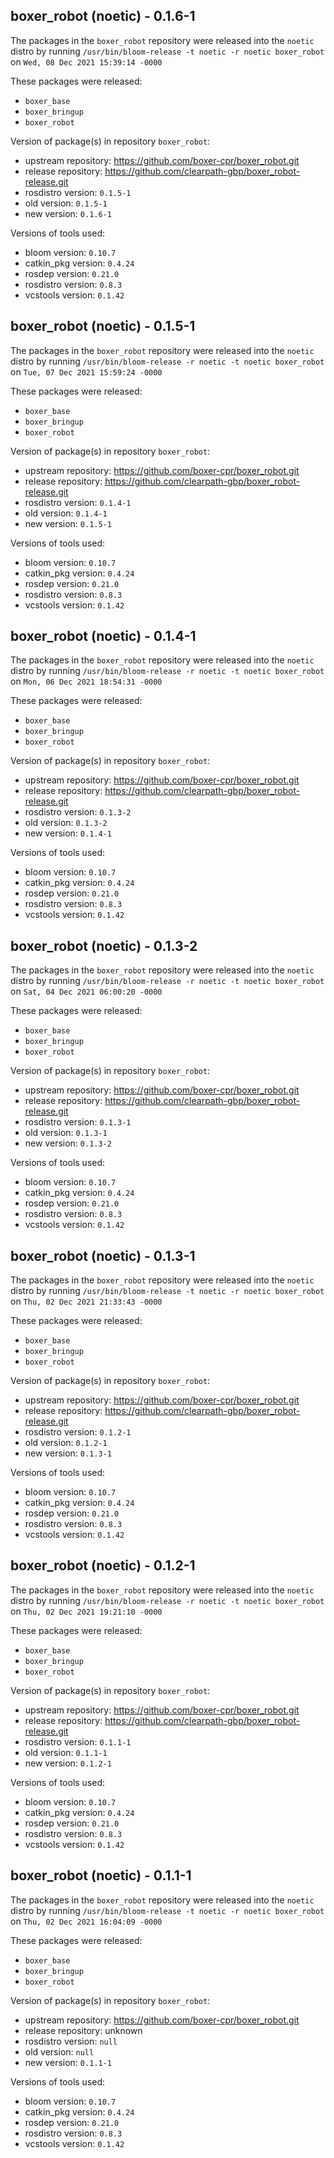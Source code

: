 ## boxer_robot (noetic) - 0.1.6-1

The packages in the `boxer_robot` repository were released into the `noetic` distro by running `/usr/bin/bloom-release -t noetic -r noetic boxer_robot` on `Wed, 08 Dec 2021 15:39:14 -0000`

These packages were released:
- `boxer_base`
- `boxer_bringup`
- `boxer_robot`

Version of package(s) in repository `boxer_robot`:

- upstream repository: https://github.com/boxer-cpr/boxer_robot.git
- release repository: https://github.com/clearpath-gbp/boxer_robot-release.git
- rosdistro version: `0.1.5-1`
- old version: `0.1.5-1`
- new version: `0.1.6-1`

Versions of tools used:

- bloom version: `0.10.7`
- catkin_pkg version: `0.4.24`
- rosdep version: `0.21.0`
- rosdistro version: `0.8.3`
- vcstools version: `0.1.42`


## boxer_robot (noetic) - 0.1.5-1

The packages in the `boxer_robot` repository were released into the `noetic` distro by running `/usr/bin/bloom-release -r noetic -t noetic boxer_robot` on `Tue, 07 Dec 2021 15:59:24 -0000`

These packages were released:
- `boxer_base`
- `boxer_bringup`
- `boxer_robot`

Version of package(s) in repository `boxer_robot`:

- upstream repository: https://github.com/boxer-cpr/boxer_robot.git
- release repository: https://github.com/clearpath-gbp/boxer_robot-release.git
- rosdistro version: `0.1.4-1`
- old version: `0.1.4-1`
- new version: `0.1.5-1`

Versions of tools used:

- bloom version: `0.10.7`
- catkin_pkg version: `0.4.24`
- rosdep version: `0.21.0`
- rosdistro version: `0.8.3`
- vcstools version: `0.1.42`


## boxer_robot (noetic) - 0.1.4-1

The packages in the `boxer_robot` repository were released into the `noetic` distro by running `/usr/bin/bloom-release -r noetic -t noetic boxer_robot` on `Mon, 06 Dec 2021 18:54:31 -0000`

These packages were released:
- `boxer_base`
- `boxer_bringup`
- `boxer_robot`

Version of package(s) in repository `boxer_robot`:

- upstream repository: https://github.com/boxer-cpr/boxer_robot.git
- release repository: https://github.com/clearpath-gbp/boxer_robot-release.git
- rosdistro version: `0.1.3-2`
- old version: `0.1.3-2`
- new version: `0.1.4-1`

Versions of tools used:

- bloom version: `0.10.7`
- catkin_pkg version: `0.4.24`
- rosdep version: `0.21.0`
- rosdistro version: `0.8.3`
- vcstools version: `0.1.42`


## boxer_robot (noetic) - 0.1.3-2

The packages in the `boxer_robot` repository were released into the `noetic` distro by running `/usr/bin/bloom-release -r noetic -t noetic boxer_robot` on `Sat, 04 Dec 2021 06:00:20 -0000`

These packages were released:
- `boxer_base`
- `boxer_bringup`
- `boxer_robot`

Version of package(s) in repository `boxer_robot`:

- upstream repository: https://github.com/boxer-cpr/boxer_robot.git
- release repository: https://github.com/clearpath-gbp/boxer_robot-release.git
- rosdistro version: `0.1.3-1`
- old version: `0.1.3-1`
- new version: `0.1.3-2`

Versions of tools used:

- bloom version: `0.10.7`
- catkin_pkg version: `0.4.24`
- rosdep version: `0.21.0`
- rosdistro version: `0.8.3`
- vcstools version: `0.1.42`


## boxer_robot (noetic) - 0.1.3-1

The packages in the `boxer_robot` repository were released into the `noetic` distro by running `/usr/bin/bloom-release -t noetic -r noetic boxer_robot` on `Thu, 02 Dec 2021 21:33:43 -0000`

These packages were released:
- `boxer_base`
- `boxer_bringup`
- `boxer_robot`

Version of package(s) in repository `boxer_robot`:

- upstream repository: https://github.com/boxer-cpr/boxer_robot.git
- release repository: https://github.com/clearpath-gbp/boxer_robot-release.git
- rosdistro version: `0.1.2-1`
- old version: `0.1.2-1`
- new version: `0.1.3-1`

Versions of tools used:

- bloom version: `0.10.7`
- catkin_pkg version: `0.4.24`
- rosdep version: `0.21.0`
- rosdistro version: `0.8.3`
- vcstools version: `0.1.42`


## boxer_robot (noetic) - 0.1.2-1

The packages in the `boxer_robot` repository were released into the `noetic` distro by running `/usr/bin/bloom-release -r noetic -t noetic boxer_robot` on `Thu, 02 Dec 2021 19:21:10 -0000`

These packages were released:
- `boxer_base`
- `boxer_bringup`
- `boxer_robot`

Version of package(s) in repository `boxer_robot`:

- upstream repository: https://github.com/boxer-cpr/boxer_robot.git
- release repository: https://github.com/clearpath-gbp/boxer_robot-release.git
- rosdistro version: `0.1.1-1`
- old version: `0.1.1-1`
- new version: `0.1.2-1`

Versions of tools used:

- bloom version: `0.10.7`
- catkin_pkg version: `0.4.24`
- rosdep version: `0.21.0`
- rosdistro version: `0.8.3`
- vcstools version: `0.1.42`


## boxer_robot (noetic) - 0.1.1-1

The packages in the `boxer_robot` repository were released into the `noetic` distro by running `/usr/bin/bloom-release -t noetic -r noetic boxer_robot` on `Thu, 02 Dec 2021 16:04:09 -0000`

These packages were released:
- `boxer_base`
- `boxer_bringup`
- `boxer_robot`

Version of package(s) in repository `boxer_robot`:

- upstream repository: https://github.com/boxer-cpr/boxer_robot.git
- release repository: unknown
- rosdistro version: `null`
- old version: `null`
- new version: `0.1.1-1`

Versions of tools used:

- bloom version: `0.10.7`
- catkin_pkg version: `0.4.24`
- rosdep version: `0.21.0`
- rosdistro version: `0.8.3`
- vcstools version: `0.1.42`


